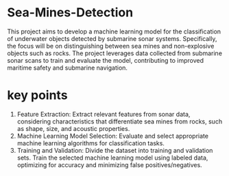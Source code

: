 # Sea-Mines-Detection 
This project aims to develop a machine learning model for the classification of underwater objects detected by submarine sonar systems. Specifically, the focus will be on distinguishing between sea mines and non-explosive objects such as rocks. The project leverages data collected from submarine sonar scans to train and evaluate the model, contributing to improved maritime safety and submarine navigation.
# key points
1. Feature Extraction:
Extract relevant features from sonar data, considering characteristics that differentiate sea mines from rocks, such as shape, size, and acoustic properties.
2. Machine Learning Model Selection:
Evaluate and select appropriate machine learning algorithms for classification tasks.
3. Training and Validation:
Divide the dataset into training and validation sets.
Train the selected machine learning model using labeled data, optimizing for accuracy and minimizing false positives/negatives.
